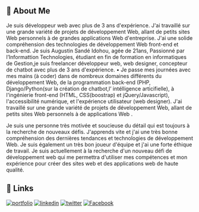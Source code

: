 
## 🚀 About Me

Je suis développeur web avec plus de 3 ans d'expérience. J'ai travaillé sur une grande variété de projets de développement Web, allant de petits sites Web personnels à de grandes applications Web d'entreprise. J'ai une solide compréhension des technologies de développement Web front-end et back-end.
Je suis Augustin Sandé Idohou, agée de 21ans, Passionné par l’Informattion Technologies, étudiant en fin de formation en informatiques de Gestion,je suis freelancer développeur web, web designer, concepteur de chatbot avec plus de 3 ans d'expérience.
    •  Je passe mes journées avec mes mains (à coder) dans de nombreux domaines différents du développement Web, de la programmation back-end (PHP, Django/Python(sur la création de chatbot,l’ intélligence articifielle), à l'ingénierie front-end (HTML, CSS(boostrap) et jQuery/Javascript), l'accessibilité numérique, et  l'expérience utilisateur (web designer). J'ai travaillé sur une grande variété de projets de développement Web, allant de petits sites Web personnels à de  applications Web . 
                            
Je suis une personne très motivée et soucieuse du détail qui est toujours à la recherche de nouveaux défis. J'apprends vite et j'ai une très bonne compréhension des dernières tendances et technologies de développement Web. Je suis également un très bon joueur d'équipe et j'ai une forte éthique de travail.
Je suis actuellement à la recherche d'un nouveau défi de développement web qui me permettra d'utiliser mes compétences et mon expérience pour créer des sites web et des applications web de haute qualité.



## 🔗 Links
[![portfolio](https://img.shields.io/badge/my_portfolio-000?style=for-the-badge&logo=ko-fi&logoColor=white)](https://asidev.vercel.app)
[![linkedin](https://img.shields.io/badge/linkedin-0A66C2?style=for-the-badge&logo=linkedin&logoColor=white)](https://www.linkedin.com/)
[![twitter](https://img.shields.io/badge/twitter-1DA1F2?style=for-the-badge&logo=twitter&logoColor=white)](https://twitter.com/augustinidohou)
[![Facebook](https://img.shields.io/badge/facebook-0a66c2?style=for-the-badge&logo=facebook&logoColor=white)](https://facebook.com/augustinidohouofficiel)

